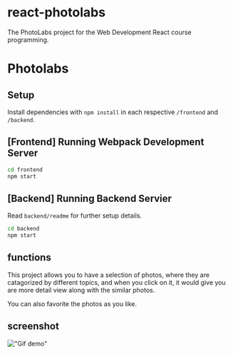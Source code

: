# react-photolabs
The PhotoLabs project for the Web Development React course programming.

# Photolabs

## Setup

Install dependencies with `npm install` in each respective `/frontend` and `/backend`.

## [Frontend] Running Webpack Development Server

```sh
cd frontend
npm start
```

## [Backend] Running Backend Servier

Read `backend/readme` for further setup details.

```sh
cd backend
npm start
```
## functions
This project allows you to have a selection of photos, where they are catagorized by different topics, and when you click on it, it would give you are more detail view along with the similar photos. 

You can also favorite the photos as you like.

## screenshot
!["Gif demo"](https://github.com/schang9m/photolabs/blob/6b691ff772ff33dfd32a2fde335b291921fd8c1e/docs/photolab_demo.gif)
